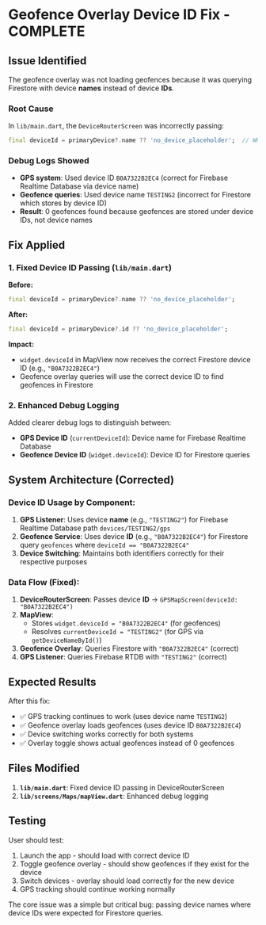 # Geofence Overlay Device ID Fix - COMPLETE

## Issue Identified

The geofence overlay was not loading geofences because it was querying Firestore with device **names** instead of device **IDs**.

### Root Cause

In `lib/main.dart`, the `DeviceRouterScreen` was incorrectly passing:

```dart
final deviceId = primaryDevice?.name ?? 'no_device_placeholder';  // WRONG: Using device name
```

### Debug Logs Showed

- **GPS system**: Used device ID `B0A7322B2EC4` (correct for Firebase Realtime Database via device name)
- **Geofence queries**: Used device name `TESTING2` (incorrect for Firestore which stores by device ID)
- **Result**: 0 geofences found because geofences are stored under device IDs, not device names

## Fix Applied

### 1. Fixed Device ID Passing (`lib/main.dart`)

**Before:**

```dart
final deviceId = primaryDevice?.name ?? 'no_device_placeholder';
```

**After:**

```dart
final deviceId = primaryDevice?.id ?? 'no_device_placeholder';
```

**Impact:**

- `widget.deviceId` in MapView now receives the correct Firestore device ID (e.g., `"B0A7322B2EC4"`)
- Geofence overlay queries will use the correct device ID to find geofences in Firestore

### 2. Enhanced Debug Logging

Added clearer debug logs to distinguish between:

- **GPS Device ID** (`currentDeviceId`): Device name for Firebase Realtime Database
- **Geofence Device ID** (`widget.deviceId`): Device ID for Firestore queries

## System Architecture (Corrected)

### Device ID Usage by Component:

1. **GPS Listener**: Uses device **name** (e.g., `"TESTING2"`) for Firebase Realtime Database path `devices/TESTING2/gps`
2. **Geofence Service**: Uses device **ID** (e.g., `"B0A7322B2EC4"`) for Firestore query `geofences` where `deviceId == "B0A7322B2EC4"`
3. **Device Switching**: Maintains both identifiers correctly for their respective purposes

### Data Flow (Fixed):

1. **DeviceRouterScreen**: Passes device **ID** → `GPSMapScreen(deviceId: "B0A7322B2EC4")`
2. **MapView**:
   - Stores `widget.deviceId = "B0A7322B2EC4"` (for geofences)
   - Resolves `currentDeviceId = "TESTING2"` (for GPS via `getDeviceNameById()`)
3. **Geofence Overlay**: Queries Firestore with `"B0A7322B2EC4"` (correct)
4. **GPS Listener**: Queries Firebase RTDB with `"TESTING2"` (correct)

## Expected Results

After this fix:

- ✅ GPS tracking continues to work (uses device name `TESTING2`)
- ✅ Geofence overlay loads geofences (uses device ID `B0A7322B2EC4`)
- ✅ Device switching works correctly for both systems
- ✅ Overlay toggle shows actual geofences instead of 0 geofences

## Files Modified

1. **`lib/main.dart`**: Fixed device ID passing in DeviceRouterScreen
2. **`lib/screens/Maps/mapView.dart`**: Enhanced debug logging

## Testing

User should test:

1. Launch the app - should load with correct device ID
2. Toggle geofence overlay - should show geofences if they exist for the device
3. Switch devices - overlay should load correctly for the new device
4. GPS tracking should continue working normally

The core issue was a simple but critical bug: passing device names where device IDs were expected for Firestore queries.
